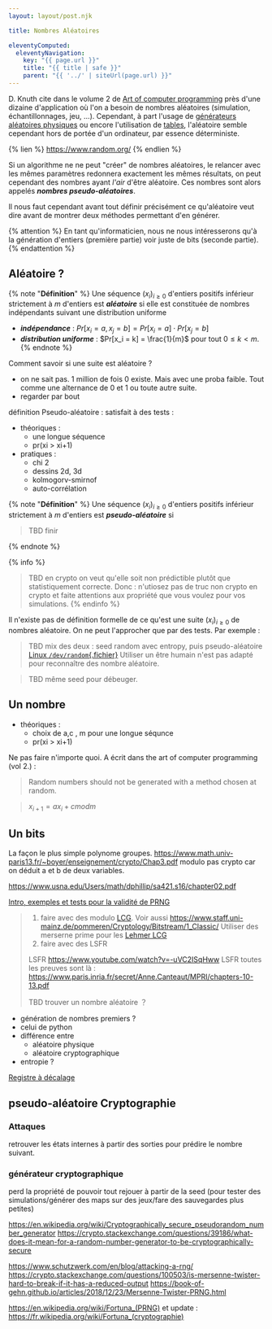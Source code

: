 ```yaml
---
layout: layout/post.njk

title: Nombres Aléatoires

eleventyComputed:
  eleventyNavigation:
    key: "{{ page.url }}"
    title: "{{ title | safe }}"
    parent: "{{ '../' | siteUrl(page.url) }}"
---
```




D. Knuth cite dans le volume 2 de [Art of computer programming](https://www.amazon.fr/Art-Computer-Programming-Seminumerical-Combinatorial/dp/0137935102/) près d'une dizaine d'application où l'on a besoin de nombres aléatoires (simulation, échantillonnages, jeu, ...). Cependant, à part l'usage de [générateurs aléatoires physiques](https://fr.wikipedia.org/wiki/G%C3%A9n%C3%A9rateur_de_nombres_al%C3%A9atoires_mat%C3%A9riel) ou encore l'utilisation de [tables](https://fr.wikipedia.org/wiki/Table_de_nombres_al%C3%A9atoires), l'aléatoire semble cependant hors de portée d'un ordinateur, par essence déterministe.

{% lien %}
<https://www.random.org/>
{% endlien %}

Si un algorithme ne ne peut "créer" de nombres aléatoires, le relancer avec les mêmes paramètres redonnera exactement les mêmes résultats, on peut cependant des nombres ayant *l'air* d'être aléatoire. Ces nombres sont alors appelés ***nombres pseudo-aléatoires***.

Il nous faut cependant avant tout définir précisément ce qu'aléatoire veut dire avant de montrer deux méthodes permettant d'en générer.

{% attention %}
En tant qu'informaticien, nous ne nous intéresserons qu'à la génération d'entiers (première partie) voir juste de bits (seconde partie).
{% endattention %}

## Aléatoire ?

{% note "**Définition**" %}
Une séquence $(x_i)_{i\geq 0}$ d'entiers positifs inférieur strictement à $m$ d'entiers est ***aléatoire*** si elle est constituée de nombres indépendants suivant une distribution uniforme

- ***indépendance*** : $Pr[x_i = a, x_j = b] = Pr[x_i = a] \cdot Pr[x_j = b]$
- ***distribution uniforme*** : $Pr[x_i = k] = \frac{1}{m}$ pour tout $0\leq k < m$.
{% endnote %}

Comment savoir si une suite est aléatoire ?

- on ne sait pas. 1 million de fois 0 existe. Mais avec une proba faible. Tout comme une alternance de 0 et 1 ou toute autre suite.
- regarder par bout

définition Pseudo-aléatoire : satisfait à des tests :

- théoriques :
  - une longue séquence
  - pr(xi > xi+1)
- pratiques :
  - chi 2
  - dessins 2d, 3d
  - kolmogorv-smirnof
  - auto-corrélation

{% note "**Définition**" %}
Une séquence $(x_i)_{i\geq 0}$ d'entiers positifs inférieur strictement à $m$ d'entiers est ***pseudo-aléatoire*** si

> TBD finir

{% endnote %}

{% info %}
> TBD en crypto on veut qu'elle soit non prédictible plutôt que statistiquement correcte. Donc : n'utiosez pas de truc non crypto en crypto et faite attentions aux propriété que vous voulez pour vos simulations. 
{% endinfo %}

Il n'existe pas de définition formelle de ce qu'est une suite $(x_i)_{i\geq 0}$ de nombres aléatoire. On ne peut l'approcher que par des tests. Par exemple :

> TBD mix des deux : seed random avec entropy, puis pseudo-aléatoire [Linux `/dev/random`{.fichier}](https://en.wikipedia.org/wiki//dev/random)
Utiliser un être humain n'est pas adapté pour reconnaître des nombre aléatoire.

> TBD même seed pour débeuger.

## Un nombre

- théoriques :
  - choix de a,c , m pour une longue séqunce
  - pr(xi > xi+1)

Ne pas faire n'importe quoi. A écrit dans the art of computer programming (vol 2.) :

> Random numbers should not be generated with a method chosen at random.

> $x_{i+1} = ax_i + c mod m$

## Un bits

La façon le plus simple
polynome groupes. <https://www.math.univ-paris13.fr/~boyer/enseignement/crypto/Chap3.pdf>
modulo pas crypto car on déduit a et b de deux variables.

<https://www.usna.edu/Users/math/dphillip/sa421.s16/chapter02.pdf>

[Intro, exemples et tests pour la validité de PRNG](https://www.mi.fu-berlin.de/inf/groups/ag-tech/teaching/2012_SS/L_19540_Modeling_and_Performance_Analysis_with_Simulation/06.pdf)

> 1. faire avec des modulo [LCG](https://en.wikipedia.org/wiki/Linear_congruential_generator). Voir aussi <https://www.staff.uni-mainz.de/pommeren/Cryptology/Bitstream/1_Classic/>
> Utiliser des merserne prime pour les [Lehmer LCG](https://en.wikipedia.org/wiki/Lehmer_random_number_generator)
> 2. faire avec des LSFR
> 
> LSFR <https://www.youtube.com/watch?v=-uVC2ISqHww>
> LSFR toutes les preuves sont là : <https://www.paris.inria.fr/secret/Anne.Canteaut/MPRI/chapters-10-13.pdf>
> 
> TBD trouver un nombre aléatoire ？

- génération de nombres premiers ?
- celui de python
- différence entre
  - aléatoire physique
  - aléatoire cryptographique
- entropie ?

[Registre à décalage](https://fr.wikipedia.org/wiki/Registre_%C3%A0_d%C3%A9calage_%C3%A0_r%C3%A9troaction_lin%C3%A9aire)

## pseudo-aléatoire Cryptographie

### Attaques

retrouver les états internes à partir des sorties pour prédire le nombre suivant.

### générateur cryptographique

perd la propriété de pouvoir tout rejouer à partir de la seed (pour tester des simulations/générer des maps sur des jeux/fare des sauvegardes plus petites)

<https://en.wikipedia.org/wiki/Cryptographically_secure_pseudorandom_number_generator>
<https://crypto.stackexchange.com/questions/39186/what-does-it-mean-for-a-random-number-generator-to-be-cryptographically-secure>

<https://www.schutzwerk.com/en/blog/attacking-a-rng/>
<https://crypto.stackexchange.com/questions/100503/is-mersenne-twister-hard-to-break-if-it-has-a-reduced-output>
<https://book-of-gehn.github.io/articles/2018/12/23/Mersenne-Twister-PRNG.html>

<https://en.wikipedia.org/wiki/Fortuna_(PRNG)> et update : <https://fr.wikipedia.org/wiki/Fortuna_(cryptographie)>
